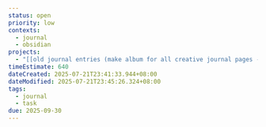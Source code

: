 ```yaml
---
status: open
priority: low
contexts:
  - journal
  - obsidian
projects:
  - "[[old journal entries (make album for all creative journal pages - INCLUDE ALL PAGES)]]"
timeEstimate: 640
dateCreated: 2025-07-21T23:41:33.944+08:00
dateModified: 2025-07-21T23:45:26.324+08:00
tags:
  - journal
  - task
due: 2025-09-30
---
```


